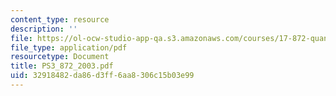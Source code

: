 ```yaml
---
content_type: resource
description: ''
file: https://ol-ocw-studio-app-qa.s3.amazonaws.com/courses/17-872-quantitative-research-in-political-science-and-public-policy-spring-2004/32918482da86d3ff6aa8306c15b03e99_PS3_872_2003.pdf
file_type: application/pdf
resourcetype: Document
title: PS3_872_2003.pdf
uid: 32918482-da86-d3ff-6aa8-306c15b03e99
---
```


